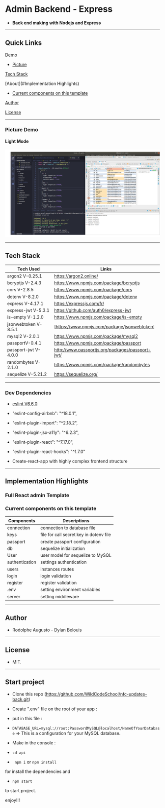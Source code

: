   

# Admin Backend - Express  

  

- **Back end making with Nodejs and Express**

  

  

---

  

## Quick Links

  
  

[Demo](#demo)

  

- [Picture](#picture-demo)

  
  

[Tech Stack](#tech-stack)

  

[About](#Implementation Highlights)

  

  

- [Current components on this template](#Current-components-on-this-template)

  

[Author](#author)

  

[License](#license)

  
  

---

  

### Picture Demo

  

#### Light Mode

![BackExamplepng](BackExample.png)



---

  

  

## Tech Stack
 | Tech Used | Links |
 |---|---|
 | argon2 V-0.25.1 | https://argon2.online/ |
 | bcryptjs V-2.4.3 | https://www.npmjs.com/package/bcryptjs |
 | cors V-2.8.5 | https://www.npmjs.com/package/cors |
 | dotenv V-8.2.0 | https://www.npmjs.com/package/dotenv |
 | express V-4.17.1 | https://expressjs.com/fr/ |
 | express-jwt V-5.3.1 | https://github.com/auth0/express-jwt |
 | is-empty V-1.2.0 | https://www.npmjs.com/package/is-empty |
 | jsonwebtoken V-8.5.1 | [https://www.npmjs.com/package/jsonwebtoken] |
 | mysql2 V-2.0.1 | https://www.npmjs.com/package/mysql2 |
 | passportV-0.4.1 | https://www.npmjs.com/package/passport |
 | passport-jwt V-4.0.0 | http://www.passportjs.org/packages/passport-jwt/ |
 | randombytes V-2.1.0 | https://www.npmjs.com/package/randombytes |
 | sequelize V-5.21.2 | https://sequelize.org/ |



---

  

### Dev Dependencies

  

- [eslint V6.6.0](https://eslint.org/)

- "eslint-config-airbnb": "^18.0.1",

- "eslint-plugin-import": "^2.18.2",

- "eslint-plugin-jsx-a11y": "^6.2.3",

- "eslint-plugin-react": "^7.17.0",

- "eslint-plugin-react-hooks": "^1.7.0"

  

- Create-react-app with highly complex frontend structure

  

---

  

  

## Implementation Highlights

  

  

  

### Full React admin Template

  

  
  

  

### Current components on this template

  
  

| Components | Descriptions |
|---|---|
| connection |  connection to database file |
| keys |  file for call secret key in dotenv file |
| passport | create passport configuration |
| db | sequelize initialization |
| User | user model for sequelize to MySQL |
| authentication | settings authentication|
| users | instances routes |
| login | login validation |
| register | register validation |
| .env | setting environment variables |
| server | setting middleware |

  

---

  

  

## Author

  

  

- Rodolphe Augusto - Dylan Belouis

  

  

---

  

  

## License

  

  

- MIT.

  

  

---

  

  

## Start project

  

- Clone this repo (https://github.com/WildCodeSchool/nfc-updates-back.git)

  

- Create ".env" file on the root of your app :

- put in this file :

- ``` DATABASE_URL=mysql://root:PasswordMySQL@localhost/NameOfYourDatabase ``` => This is a configuration for your MySQL database.  

- Make in the console :

  

- ```cd api```

  

- ``` npm i``` or ```npm install ```

  

for install the dependencies and

  

- ```npm start```

  

to start project.

  

  

enjoy!!!